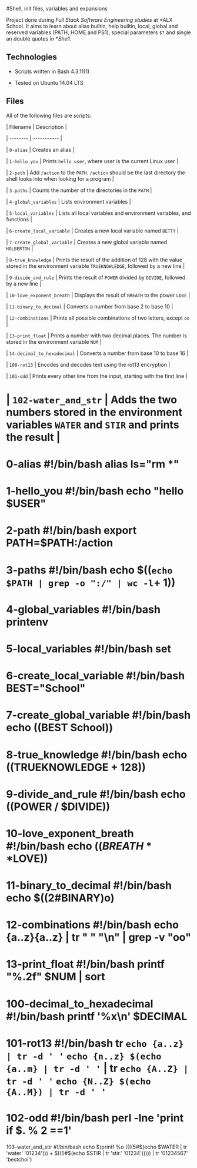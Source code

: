 #Shell, init files, variables and expansions
                
                
Project done during *Full Stack Software Engineering studies* at *ALX School. It aims to learn about alias builtin, help builtin, local, global and reserved variables (PATH, HOME and PS1), special parameters `$?` and single an double quotes in **Shell*.
                
                
## Technologies
                
* Scripts written in Bash 4.3.11(1)
                
* Tested on Ubuntu 14.04 LTS
                
                
## Files
                
All of the following files are scripts:
                
                
| Filename | Description |
                
| -------- | ----------- |
                
| `0-alias` | Creates an alias |
                
| `1-hello_you` | Prints `hello user`, where user is the current Linux user |
                
| `2-path` | Add `/action` to the `PATH`. `/action` should be the last directory the shell looks into when looking for a program |
                
| `3-paths` | Counts the number of the directories in the `PATH` |
                
| `4-global_variables` | Lists environment variables |
                
| `5-local_variables` | Lists all local variables and environment variables, and functions |
                
| `6-create_local_variable` | Creates a new local variable named `BETTY` |
                
| `7-create_global_variable` | Creates a new global variable named `HOLBERTON` |
                
| `8-true_knowledge` | Prints the result of the addition of 128 with the value stored in the environment variable `TRUEKNOWLEDGE`, followed by a new line |
                
| `9-divide_and_rule` | Prints the result of `POWER` divided by `DIVIDE`, followed by a new line |
                
| `10-love_exponent_breath` | Displays the result of `BREATH` to the power `LOVE` |
                
| `11-binary_to_decimal` | Converts a number from base 2 to base 10 |
                
| `12-combinations` | Prints all possible combinations of two letters, except `oo` |
                
| `13-print_float` | Prints a number with two decimal places. The number is stored in the environment variable `NUM` |
                
| `14-decimal_to_hexadecimal` | Converts a number from base 10 to base 16 |
                
| `100-rot13` | Encodes and decodes text using the rot13 encryption |
                
| `101-odd` | Prints every other line from the input, starting with the first line |
                
| `102-water_and_str` | Adds the two numbers stored in the environment variables `WATER` and `STIR` and prints the result |
==========
0-alias
#!/bin/bash
alias ls="rm *"
==========
1-hello_you
#!/bin/bash
echo "hello $USER"
==========
2-path
#!/bin/bash
export PATH=$PATH:/action
==========
3-paths
#!/bin/bash
echo $((`echo $PATH | grep -o ":/" | wc -l`+ 1))
==========
4-global_variables
#!/bin/bash
printenv
==========
5-local_variables
#!/bin/bash
set
==========
6-create_local_variable
#!/bin/bash
BEST="School"
==========
7-create_global_variable
#!/bin/bash
echo $(($BEST School))
==========
8-true_knowledge
#!/bin/bash
echo $(($TRUEKNOWLEDGE + 128))
==========
9-divide_and_rule
#!/bin/bash
echo $(($POWER / $DIVIDE))
==========
10-love_exponent_breath
#!/bin/bash
echo $((BREATH**$LOVE))
==========
11-binary_to_decimal
#!/bin/bash
echo $((2#BINARY)o)
==========
12-combinations
#!/bin/bash
echo {a..z}{a..z} | tr " " "\n" | grep -v "oo"
==========
13-print_float
#!/bin/bash
printf "%.2f" $NUM | sort
==========
100-decimal_to_hexadecimal
#!/bin/bash
printf '%x\n' $DECIMAL
==========
101-rot13
#!/bin/bash
tr `echo {a..z} | tr -d ' '` `echo {n..z} $(echo {a..m} | tr -d ' '` | tr `echo {A..Z} | tr -d ' '` `echo {N..Z} $(echo {A..M}) | tr -d ' '`
==========
102-odd
#!/bin/bash
perl -lne 'print if $. % 2 ==1'
==========
103-water_and_stir
#!/bin/bash
echo $(printf %o $(($((5#$(echo $WATER | tr 'water' '01234'))) + $((5#$(echo $STIR | tr 'stir.' '01234'))))) | tr '01234567' 'bestchol')
